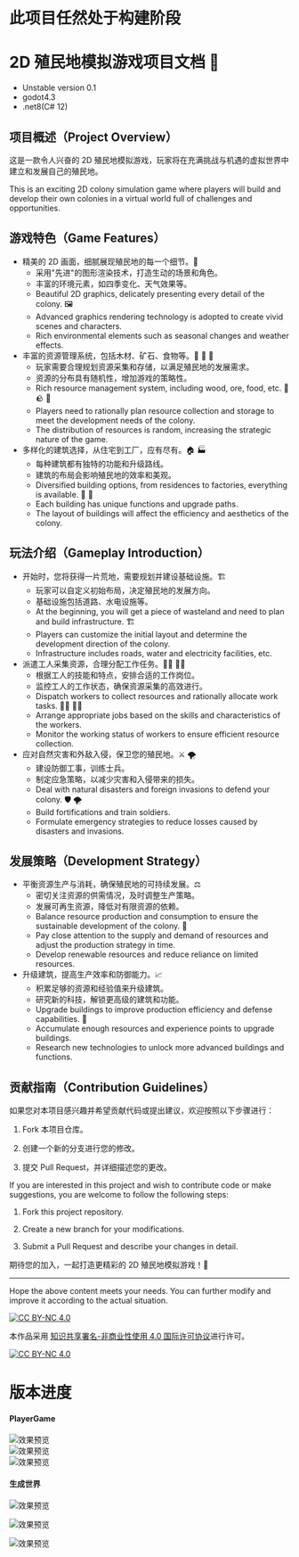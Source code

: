 # 此项目任然处于**构建阶段**


# 2D 殖民地模拟游戏项目文档 👾

- Unstable version 0.1
- godot4.3
- .net8(C# 12)


## 项目概述（Project Overview）
这是一款令人兴奋的 2D 殖民地模拟游戏，玩家将在充满挑战与机遇的虚拟世界中建立和发展自己的殖民地。

This is an exciting 2D colony simulation game where players will build and develop their own colonies in a virtual world full of challenges and opportunities. 

## 游戏特色（Game Features）
- 精美的 2D 画面，细腻展现殖民地的每一个细节。🎨
    - 采用"先进"的图形渲染技术，打造生动的场景和角色。
    - 丰富的环境元素，如四季变化、天气效果等。
    - Beautiful 2D graphics, delicately presenting every detail of the colony. 🖼️
    - Advanced graphics rendering technology is adopted to create vivid scenes and characters.
    - Rich environmental elements such as seasonal changes and weather effects.
- 丰富的资源管理系统，包括木材、矿石、食物等。🌲 🧱 🍔
    - 玩家需要合理规划资源采集和存储，以满足殖民地的发展需求。
    - 资源的分布具有随机性，增加游戏的策略性。
    - Rich resource management system, including wood, ore, food, etc. 🌳 🪨 🍕
    - Players need to rationally plan resource collection and storage to meet the development needs of the colony.
    - The distribution of resources is random, increasing the strategic nature of the game.
- 多样化的建筑选择，从住宅到工厂，应有尽有。🏠 🏭
    - 每种建筑都有独特的功能和升级路线。
    - 建筑的布局会影响殖民地的效率和美观。
    - Diversified building options, from residences to factories, everything is available. 🏡 🏢
    - Each building has unique functions and upgrade paths.
    - The layout of buildings will affect the efficiency and aesthetics of the colony.

## 玩法介绍（Gameplay Introduction）
- 开始时，您将获得一片荒地，需要规划并建设基础设施。🏗️
    - 玩家可以自定义初始布局，决定殖民地的发展方向。
    - 基础设施包括道路、水电设施等。
    - At the beginning, you will get a piece of wasteland and need to plan and build infrastructure. 🏗️
    - Players can customize the initial layout and determine the development direction of the colony.
    - Infrastructure includes roads, water and electricity facilities, etc.
- 派遣工人采集资源，合理分配工作任务。👷‍♂️ 👷‍♀️
    - 根据工人的技能和特点，安排合适的工作岗位。
    - 监控工人的工作状态，确保资源采集的高效进行。
    - Dispatch workers to collect resources and rationally allocate work tasks. 👨‍🌾 👩‍🌾
    - Arrange appropriate jobs based on the skills and characteristics of the workers.
    - Monitor the working status of workers to ensure efficient resource collection.
- 应对自然灾害和外敌入侵，保卫您的殖民地。⚔️ 🌪️
    - 建设防御工事，训练士兵。
    - 制定应急策略，以减少灾害和入侵带来的损失。
    - Deal with natural disasters and foreign invasions to defend your colony. 🛡️ 🌪️
    - Build fortifications and train soldiers.
    - Formulate emergency strategies to reduce losses caused by disasters and invasions.

## 发展策略（Development Strategy）
- 平衡资源生产与消耗，确保殖民地的可持续发展。⚖️
    - 密切关注资源的供需情况，及时调整生产策略。
    - 发展可再生资源，降低对有限资源的依赖。
    - Balance resource production and consumption to ensure the sustainable development of the colony. 🌱
    - Pay close attention to the supply and demand of resources and adjust the production strategy in time.
    - Develop renewable resources and reduce reliance on limited resources.
- 升级建筑，提高生产效率和防御能力。📈
    - 积累足够的资源和经验值来升级建筑。
    - 研究新的科技，解锁更高级的建筑和功能。
    - Upgrade buildings to improve production efficiency and defense capabilities. 🏢
    - Accumulate enough resources and experience points to upgrade buildings.
    - Research new technologies to unlock more advanced buildings and functions.

## 贡献指南（Contribution Guidelines）

如果您对本项目感兴趣并希望贡献代码或提出建议，欢迎按照以下步骤进行：

1. Fork 本项目仓库。

2. 创建一个新的分支进行您的修改。

3. 提交 Pull Request，并详细描述您的更改。

If you are interested in this project and wish to contribute code or make suggestions, you are welcome to follow the following steps:

1. Fork this project repository.

2. Create a new branch for your modifications.

3. Submit a Pull Request and describe your changes in detail.

期待您的加入，一起打造更精彩的 2D 殖民地模拟游戏！🎉

---

Hope the above content meets your needs. You can further modify and improve it according to the actual situation.

[![CC BY-NC 4.0][cc-by-nc-shield]][cc-by-nc]

本作品采用
[知识共享署名-非商业性使用 4.0 国际许可协议][cc-by-nc]进行许可。

[![CC BY-NC 4.0][cc-by-nc-image]][cc-by-nc]

[cc-by-nc]: https://creativecommons.org/licenses/by-nc/4.0/
[cc-by-nc-image]: https://licensebuttons.net/l/by-nc/4.0/88x31.png
[cc-by-nc-shield]: https://img.shields.io/badge/License-CC%20BY--NC%204.0-lightgrey.svg

# 版本进度


#### PlayerGame
![效果预览](https://github.com/FeiSuoerDe/Figure-bed/blob/main/development/4.png)   
![效果预览](https://github.com/FeiSuoerDe/Figure-bed/blob/main/development/5.png)  
![效果预览](https://github.com/FeiSuoerDe/Figure-bed/blob/main/development/6.png)  

#### 生成世界
![效果预览](https://github.com/FeiSuoerDe/Figure-bed/blob/main/development/1.png)  

![效果预览](https://github.com/FeiSuoerDe/Figure-bed/blob/main/development/2.png)  

![效果预览](https://github.com/FeiSuoerDe/Figure-bed/blob/main/development/3.png)  




